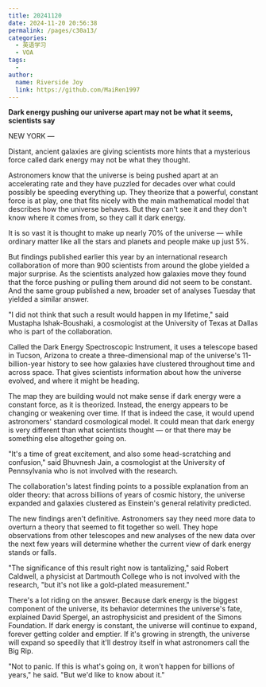 ```yaml
---
title: 20241120
date: 2024-11-20 20:56:38
permalink: /pages/c30a13/
categories:
  - 英语学习
  - VOA
tags:
  - 
author: 
  name: Riverside Joy
  link: https://github.com/MaiRen1997
---
```

**Dark energy pushing our universe apart may not be what it seems, scientists say**

NEW YORK — 

Distant, ancient galaxies are giving scientists more hints that a mysterious force called dark energy may not be what they thought.

Astronomers know that the universe is being pushed apart at an accelerating rate and they have puzzled for decades over what could possibly be speeding everything up. They theorize that a powerful, constant force is at play, one that fits nicely with the main mathematical model that describes how the universe behaves. But they can't see it and they don't know where it comes from, so they call it dark energy.

It is so vast it is thought to make up nearly 70% of the universe — while ordinary matter like all the stars and planets and people make up just 5%.

But findings published earlier this year by an international research collaboration of more than 900 scientists from around the globe yielded a major surprise. As the scientists analyzed how galaxies move they found that the force pushing or pulling them around did not seem to be constant. And the same group published a new, broader set of analyses Tuesday that yielded a similar answer.

"I did not think that such a result would happen in my lifetime," said Mustapha Ishak-Boushaki, a cosmologist at the University of Texas at Dallas who is part of the collaboration.

Called the Dark Energy Spectroscopic Instrument, it uses a telescope based in Tucson, Arizona to create a three-dimensional map of the universe's 11-billion-year history to see how galaxies have clustered throughout time and across space. That gives scientists information about how the universe evolved, and where it might be heading.

The map they are building would not make sense if dark energy were a constant force, as it is theorized. Instead, the energy appears to be changing or weakening over time. If that is indeed the case, it would upend astronomers' standard cosmological model. It could mean that dark energy is very different than what scientists thought — or that there may be something else altogether going on.

"It's a time of great excitement, and also some head-scratching and confusion," said Bhuvnesh Jain, a cosmologist at the University of Pennsylvania who is not involved with the research.

The collaboration's latest finding points to a possible explanation from an older theory: that across billions of years of cosmic history, the universe expanded and galaxies clustered as Einstein's general relativity predicted.

The new findings aren't definitive. Astronomers say they need more data to overturn a theory that seemed to fit together so well. They hope observations from other telescopes and new analyses of the new data over the next few years will determine whether the current view of dark energy stands or falls.

"The significance of this result right now is tantalizing," said Robert Caldwell, a physicist at Dartmouth College who is not involved with the research, "but it's not like a gold-plated measurement."

There's a lot riding on the answer. Because dark energy is the biggest component of the universe, its behavior determines the universe's fate, explained David Spergel, an astrophysicist and president of the Simons Foundation. If dark energy is constant, the universe will continue to expand, forever getting colder and emptier. If it's growing in strength, the universe will expand so speedily that it'll destroy itself in what astronomers call the Big Rip.

"Not to panic. If this is what's going on, it won't happen for billions of years," he said. "But we'd like to know about it."